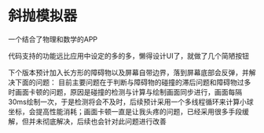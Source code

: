 # 斜抛模拟器
一个结合了物理和数学的APP

代码支持的功能远比应用中设定的多的多，懒得设计UI了，就做了几个简陋按钮

下个版本预计加入长方形的障碍物以及屏幕自带边界，落到屏幕底部会反弹，并解决下面的问题：
目前主要问题在于判断与障碍物的碰撞的滞后问题和障碍物过多时画面卡顿的问题，原因是碰撞的检测与计算与绘制画面同步进行，画面每隔30ms绘制一次，于是检测将会不及时，后续预计采用一个多线程循环来计算小球坐标，会提高性能消耗；画面卡顿一直是让我头疼的问题，已经采用很多手段缓解，但并未彻底解决，后续也会针对此问题进行改善
